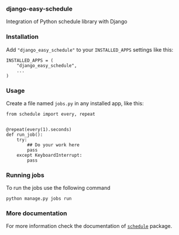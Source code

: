 ### django-easy-schedule
Integration of Python schedule library with Django

### Installation

Add `"django_easy_schedule"` to your `INSTALLED_APPS` settings like this:

```
INSTALLED_APPS = (
    "django_easy_schedule",
    ...
)
```

### Usage
Create a file named `jobs.py` in any installed app, like this:

```
from schedule import every, repeat


@repeat(every(1).seconds)
def run_job():
    try:
        ## Do your work here
        pass
    except KeyboardInterrupt:
        pass

```

### Running jobs

To run the jobs use the following command

`python manage.py jobs run`


### More documentation

For more information check the documentation of [`schedule`](https://schedule.readthedocs.io/en/stable/index.html) package.